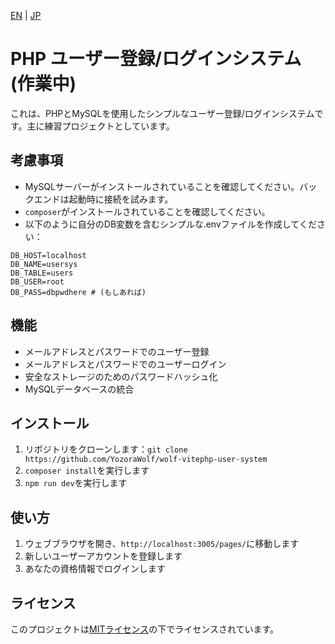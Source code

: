 [EN](README.md) | [JP](README_JP.md)

# PHP ユーザー登録/ログインシステム (作業中)

これは、PHPとMySQLを使用したシンプルなユーザー登録/ログインシステムです。主に練習プロジェクトとしています。

## 考慮事項

- MySQLサーバーがインストールされていることを確認してください。バックエンドは起動時に接続を試みます。
- `composer`がインストールされていることを確認してください。
- 以下のように自分のDB変数を含むシンプルな.envファイルを作成してください：

```
DB_HOST=localhost
DB_NAME=usersys
DB_TABLE=users
DB_USER=root
DB_PASS=dbpwdhere # (もしあれば)
```

## 機能

- メールアドレスとパスワードでのユーザー登録
- メールアドレスとパスワードでのユーザーログイン
- 安全なストレージのためのパスワードハッシュ化
- MySQLデータベースの統合

## インストール

1. リポジトリをクローンします：`git clone https://github.com/YozoraWolf/wolf-vitephp-user-system`
2. `composer install`を実行します
3. `npm run dev`を実行します

## 使い方

1. ウェブブラウザを開き、`http://localhost:3005/pages/`に移動します
2. 新しいユーザーアカウントを登録します
3. あなたの資格情報でログインします

## ライセンス

このプロジェクトは[MITライセンス](LICENSE)の下でライセンスされています。